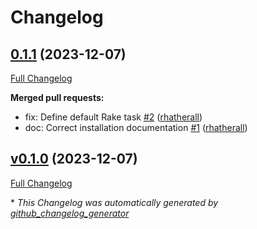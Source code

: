 # Changelog

## [0.1.1](https://github.com/appercept/cognito_idp_rails/tree/0.1.1) (2023-12-07)

[Full Changelog](https://github.com/appercept/cognito_idp_rails/compare/v0.1.0...0.1.1)

**Merged pull requests:**

- fix: Define default Rake task [\#2](https://github.com/appercept/cognito_idp_rails/pull/2) ([rhatherall](https://github.com/rhatherall))
- doc: Correct installation documentation [\#1](https://github.com/appercept/cognito_idp_rails/pull/1) ([rhatherall](https://github.com/rhatherall))

## [v0.1.0](https://github.com/appercept/cognito_idp_rails/tree/v0.1.0) (2023-12-07)

[Full Changelog](https://github.com/appercept/cognito_idp_rails/compare/ee7a120d2cdd7c95858f72dfc3beb1ff5cd10449...v0.1.0)



\* *This Changelog was automatically generated by [github_changelog_generator](https://github.com/github-changelog-generator/github-changelog-generator)*
